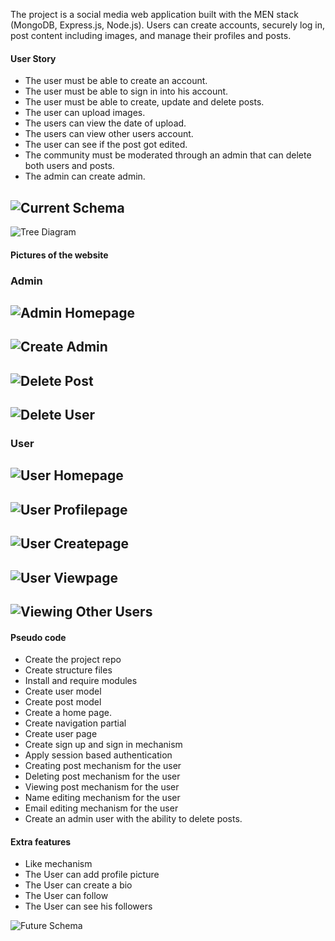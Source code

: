 The project is a social media web application built with the MEN stack (MongoDB, Express.js, Node.js). Users can create accounts, securely log in, post content including images, and manage their profiles and posts.

#### User Story
- The user must be able to create an account.
- The user must be able to sign in into his account.
- The user must be able to create, update and delete posts.
- The user can upload images.
- The users can view the date of upload.
- The users can view other users account.
- The user can see if the post got edited.
- The community must be moderated through an admin that can delete both users and posts.
- The admin can create admin.

![Current Schema](Resources/currentSchema.png)
---
![Tree Diagram](Resources/treeDiagram.png)

#### Pictures of the website
### Admin 
![Admin Homepage](Resources/Admin/Admin%20Homepage.png)
---
![Create Admin](Resources/Admin/CreateAdmin.png)
---
![Delete Post](Resources/Admin/DeletePost.png)
---
![Delete User](Resources/Admin/DeleteUser.png)
---

### User 
![User Homepage](Resources/User/UserHomepage.png)
---
![User Profilepage](Resources/User/UserProfilepage.png)
---
![User Createpage](Resources/User/UserCreate.png)
---
![User Viewpage](Resources/User/ViewEditingDeleting.png)
---
![Viewing Other Users](Resources/User/ViewingOtherUsers.png)
---

#### Pseudo code
- Create the project repo
- Create structure files
- Install and require modules 
- Create user model
- Create post model
- Create a home page.
- Create navigation partial
- Create user page
- Create sign up and sign in mechanism
- Apply session based authentication
- Creating post mechanism for the user
- Deleting post mechanism for the user
- Viewing post mechanism for the user
- Name editing mechanism for the user
- Email editing mechanism for the user
- Create an admin user with the ability to delete posts.

#### Extra features 
- Like mechanism
- The User can add profile picture
- The User can create a bio
- The User can follow 
- The User can see his followers

![Future Schema](Resources/futureSchema.png)
